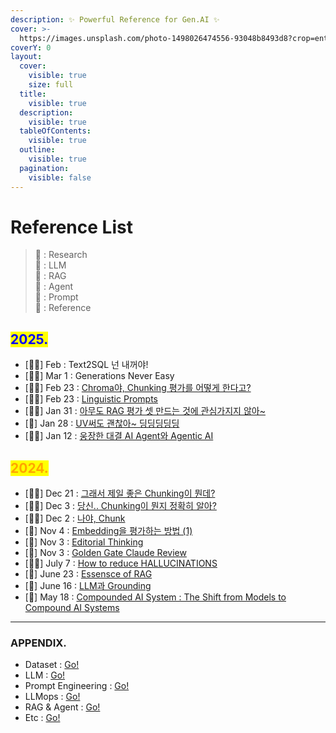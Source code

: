```yaml
---
description: ✨ Powerful Reference for Gen.AI ✨
cover: >-
  https://images.unsplash.com/photo-1498026474556-93048b8493d8?crop=entropy&cs=srgb&fm=jpg&ixid=M3wxOTcwMjR8MHwxfHNlYXJjaHwxMHx8YmxhY2slMjBwdXJwbGV8ZW58MHx8fHwxNzMwMTk3NTkxfDA&ixlib=rb-4.0.3&q=85
coverY: 0
layout:
  cover:
    visible: true
    size: full
  title:
    visible: true
  description:
    visible: true
  tableOfContents:
    visible: true
  outline:
    visible: true
  pagination:
    visible: false
---
```


# Reference List

> 🔬 : Research\
> 🤖 : LLM\
> 🦜 : RAG\
> 🥑 : Agent\
> 📜 : Prompt\
> 📑 : Reference

## <mark style="color:blue;">2025.</mark>

* \[🦜🔬] Feb : Text2SQL 넌 내꺼야!
* \[🦜🔬] Mar 1 : Generations Never Easy
* \[🦜📑] Feb 23 : [Chroma야, Chunking 평가를 어떻게 한다고?](../chroma-chunking.md)
* \[🦜🔬] Feb 23 : [Linguistic Prompts](../linguistic-prompts.md)
* \[🦜🔬] Jan 31 : [아무도 RAG 평가 셋 만드는 것에 관심가지지 않아\~](../rag.md)
* \[📑] Jan 28 : [UV써도 괜찮아\~ 딩딩딩딩딩](../uv.md)
* \[🥑📑] Jan 12 : [웅장한 대결 AI Agent와 Agentic AI](../ai-agent-agentic-ai.md)

## <mark style="color:orange;">2024.</mark>

* \[🦜🔬] Dec 21 : [그래서 제일 좋은 Chunking이 뭔데?](../chunking.md)
* \[🦜🔬] Dec 3 : [당신.. Chunking이 뭔지 정확히 알아?](../..-chunking-...md)
* \[🦜🔬] Dec 2 : [나야, Chunk](../chunk.md)
* \[🤖]   Nov 4 : [Embedding을 평가하는 방법 (1)](../embedding.md)
* \[📑]   Nov 3 : [Editorial Thinking](../editorial-thinking.md)
* \[📜]   Nov 3 : [Golden Gate Claude Review](../golden-gate-claude-review.md)
* \[🦜🔬]   July 7 : [How to reduce HALLUCINATIONS](../how-to-reduce-hallucinations.md)
* \[🦜]   June 23 : [Essensce of RAG](../essence-of-rag.md)
* \[🦜]   June 16 : [LLM과 Grounding](../llm-grounding.md)
* \[🔬]   May 18 :  [Compounded AI System : The Shift from Models to Compound AI Systems](../compounded-ai-system-the-shift-from-models-to-compound-ai-systems.md)

***

### APPENDIX.

* Dataset : [Go!](dataset.md)
* LLM : [Go!](llm.md)
* Prompt Engineering : [Go!](prompt-engineering.md)
* LLMops : [Go!](llmops.md)
* RAG & Agent : [Go!](rag-and-agent.md)
* Etc : [Go!](etc.md)



